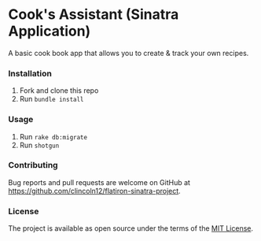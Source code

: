 # Cook's Assistant (Sinatra Application)

A basic cook book app that allows you to create & track your own recipes.

### Installation

1. Fork and clone this repo
2. Run `bundle install`

### Usage

1. Run `rake db:migrate`
2. Run `shotgun`

### Contributing

Bug reports and pull requests are welcome on GitHub at https://github.com/clincoln12/flatiron-sinatra-project.

### License

The project is available as open source under the terms of the [MIT License](http://opensource.org/licenses/MIT).